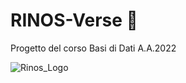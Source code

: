 # RINOS-Verse :rugby_football:	
Progetto del corso Basi di Dati A.A.2022

![Rinos_Logo](https://user-images.githubusercontent.com/72152346/182375711-04d0c6df-aee7-420d-8a89-d1f8a757ea9a.png)
